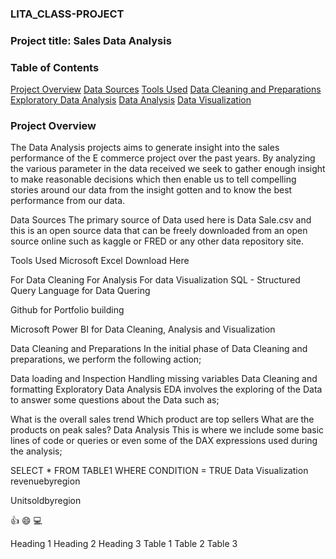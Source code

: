 ### LITA_CLASS-PROJECT

### Project title: Sales Data Analysis
### Table of Contents
[Project Overview](#project-overview)
[Data Sources](#data-sources)
[Tools Used](#tools-used)
[Data Cleaning and Preparations](#data-cleaning-and-preparations)
[Exploratory Data Analysis](#exploratory-data-analysis)
[Data Analysis](#data-analysis)
[Data Visualization](#data-visualization)

### Project Overview
The Data Analysis projects aims to generate insight into the sales performance of the E commerce project over the past years. By analyzing the various parameter in the data received we seek to gather enough insight to make reasonable decisions which then enable us to tell compelling stories around our data from the insight gotten and to know the best performance from our data.

Data Sources
The primary source of Data used here is Data Sale.csv and this is an open source data that can be freely downloaded from an open source online such as kaggle or FRED or any other data repository site.

Tools Used
Microsoft Excel Download Here

For Data Cleaning
For Analysis
For data Visualization
SQL - Structured Query Language for Data Quering

Github for Portfolio building

Microsoft Power BI for Data Cleaning, Analysis and Visualization

Data Cleaning and Preparations
In the initial phase of Data Cleaning and preparations, we perform the following action;

Data loading and Inspection
Handling missing variables
Data Cleaning and formatting
Exploratory Data Analysis
EDA involves the exploring of the Data to answer some questions about the Data such as;

What is the overall sales trend
Which product are top sellers
What are the products on peak sales?
Data Analysis
This is where we include some basic lines of code or queries or even some of the DAX expressions used during the analysis;

SELECT * FROM TABLE1
WHERE CONDITION = TRUE
Data Visualization
revenuebyregion

Unitsoldbyregion

👍 😄 💻

Heading 1	Heading 2	Heading 3
Table 1	Table 2	Table 3
